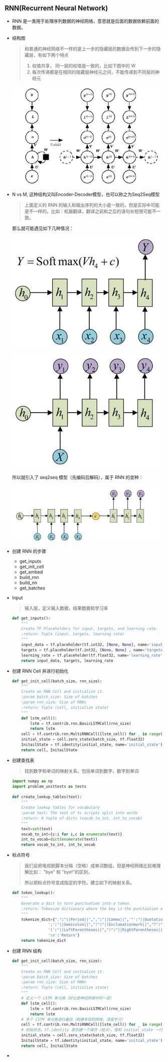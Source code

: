 ## RNN(Recurrent Neural Network)

- RNN 是一类用于处理序列数据的神经网络，意思就是后面的数据依赖前面的数据。

- 结构图

  > 和普通的神经网络不一样的是上一步的隐藏层的数据会传到下一步的隐藏层，有如下两个特点
  >
  > 1. 权值共享， 同一层的权值是一致的，比如下图中的 W
  > 2. 每次传递都是在相同的隐藏层神经元之间，不能传递到不同层的神经元

  ![](imgs/109.png)

- N vs M, 这种结构又叫Encoder-Decoder模型，也可以称之为Seq2Seq模型

  > 上面定义的 RNN 的输入和输出序列的大小是一致的，但是实际中可能是不一样的，比如：机器翻译，翻译之前和之后的语句长短很可能不一致。

  那么就可能遇见如下几种情况：

  ![](imgs/110.png)

  ![](imgs/111.png)

  所以就引入了 seq2seq 模型（先编码后解码），属于 RNN 的变种：

  ![](imgs/112.png)

- 创建 RNN 的步骤

  - get_inputs
  - get_init_cell
  - get_embed
  - build_rnn
  - build_nn
  - get_batches

- Input

  > 输入层，定义输入数据，结果数据和学习率

  ```python
  def get_inputs():
      """
      Create TF Placeholders for input, targets, and learning rate.
      :return: Tuple (input, targets, learning rate)
      """
      input_data = tf.placeholder(tf.int32, [None, None], name='input')
      targets = tf.placeholder(tf.int32, [None, None] , name='targets')
      learning_rate = tf.placeholder(tf.float32, name='learning_rate')
      return input_data, targets, learning_rate
  ```

- 创建 RNN Cell 并进行初始化

  ```python
  def get_init_cell(batch_size, rnn_size):
      """
      Create an RNN Cell and initialize it.
      :param batch_size: Size of batches
      :param rnn_size: Size of RNNs
      :return: Tuple (cell, initialize state)
      """
      def lstm_cell():
          lstm = tf.contrib.rnn.BasicLSTMCell(rnn_size)
          return lstm
      cell = tf.contrib.rnn.MultiRNNCell([lstm_cell() for _ in range(2)])
      initial_state = cell.zero_state(batch_size, tf.float32)
      InitailState = tf.identity(initial_state, name='initial_state')
      return cell, InitailState
  ```

- 创建查找表

  > 找到数字和单词的映射关系，包括单词到数字，数字到单词

  ```python
  import numpy as np
  import problem_unittests as tests
  
  def create_lookup_tables(text):
      """
      Create lookup tables for vocabulary
      :param text: The text of tv scripts split into words
      :return: A tuple of dicts (vocab_to_int, int_to_vocab)
      """
      text=set(text)
      vocab_to_int={c:i for i,c in enumerate(text)}
      int_to_vocab=dict(enumerate(text))
      return vocab_to_int, int_to_vocab
  ```

- 标点符号

  > 我们会把电视剧脚本分隔（空格）成单词数组，但是神经网络比较难理解比如： "bye" 和 "bye!"的区别，
  >
  > 所以把标点符号变成指定的字符。建立如下的映射关系。

  ```python
  def token_lookup():
      """
      Generate a dict to turn punctuation into a token.
      :return: Tokenize dictionary where the key is the punctuation and the value is the token
      """
      tokenize_dict={".":"||Period||",",":"||Comma||",'"':"||QuotationMark||",\
                  ';':"||Semicolon||","!":"||Exclamationmark||","?":"||Questionmark||",\
                  '(':"||LeftParentheses||",")":"||RightParentheses||","--":"||Dash||",\
                  '\n':'Return'}
      return tokenize_dict
  
  ```

- 创建 RNN 结构

  ```python
  def get_init_cell(batch_size, rnn_size):
      """
      Create an RNN Cell and initialize it.
      :param batch_size: Size of batches
      :param rnn_size: Size of RNNs
      :return: Tuple (cell, initialize state)
      """
      # 定义一个 LSTM 单元格（好比是神经网络中的一层）
      def lstm_cell():
          lstm = tf.contrib.rnn.BasicLSTMCell(rnn_size)
          return lstm
      # 多个 LSTM 单元格进行叠加（构建多层的网络，深度学习）
      cell = tf.contrib.rnn.MultiRNNCell([lstm_cell() for _ in range(2)])
      # 初始状态，tf.identity 是创建一个操作（结点），值和 initial_state 一行
      initial_state = cell.zero_state(batch_size, tf.float32)
      InitailState = tf.identity(initial_state, name='initial_state')
      return cell, InitailState
  ```

- 

